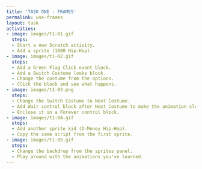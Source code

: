 ```yaml
---
title: 'TASK ONE : FRAMES'
permalink: use-frames
layout: task
activities:
- image: images/t1-01.gif
  steps:
  - Start a new Scratch activity.
  - Add a sprite (1080 Hip-Hop).
- image: images/t1-02.gif
  steps:
  - Add a Green Flag Click event block.
  - Add a Switch Costume looks block.
  - Change the costume from the options.
  - Click the block and see what happens.
- image: images/t1-03.png
  steps:
  - Change the Switch Costume to Next Costume.
  - Add Wait control block after Next Costume to make the animation slower.
  - Enclose it in a Forever control block.
- image: images/t1-04.gif
  steps:
  - Add another sprite kid (D-Money Hip-Hop).
  - Copy the same script from the first sprite.
- image: images/t1-05.gif
  steps:
  - Change the backdrop from the sprites panel.
  - Play around with the animations you've learned.
---
```


